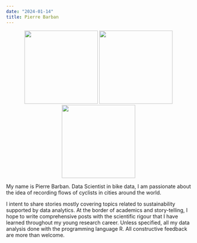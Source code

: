 ```yaml
---
date: "2024-01-14"
title: Pierre Barban
---
```

<p align="center">
<img src="/IMG_0071.JPG" width="200"/> <img src="/IMG_0088.JPG" width="200"/> <img src="/IMG_0056.JPG" width="200"/> 
</p>

<p style='text-align: justify;'>
My name is Pierre Barban. Data Scientist in bike data, I am passionate about the idea of recording flows of cyclists in cities around the world. 

I intent to share stories mostly covering topics related to sustainability supported by data analytics. At the border of academics and story-telling, I hope to write comprehensive posts with the scientific rigour that I have learned throughout my young research career. Unless specified, all my data analysis done with the programming language R. All constructive feedback are more than welcome. 
</p>
